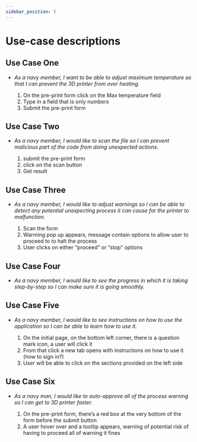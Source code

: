 ```yaml
---
sidebar_position: 5
---
```


# Use-case descriptions


## Use Case One
 - _As a navy member, I want to be able to adjust maximum temperature so that I can prevent the 3D printer from over heating._

    1. On the pre-print form click on the Max temperature field
    2. Type in a field that is only numbers
    3. Submit the pre-print form

## Use Case Two
 - _As a navy member, I would like to scan the file so I can prevent malicious part of the code from doing unexpected actions._

    1. submit the pre-print form 
    2. click on the scan button
    3. Get result

## Use Case Three
 - _As a navy member, I would like to adjust warnings so I can be able to detect any potential unexpecting process it can cause for the printer to malfunction._

    1. Scan the form
    2. Warming pop up appears, message contain options to allow user to proceed to to halt the process
    3. User clicks on either “proceed” or “stop” options

## Use Case Four
 - _As a navy member, I would like to see the progress in which it is taking step-by-step so I can make sure it is going smoothly._

## Use Case Five
 - _As a navy member, I would like to see instructions on how to use the application so I can be able to learn how to use it._

    1. On the initial page, on the bottom left corner, there is a question mark icon, a user will click it
    2. From that click a new tab opens with instructions on how to use it (how to sign in?)
    3. User will be able to click on the sections provided on the left side

## Use Case Six
 - _As a navy man, I would like to auto-approve all of the process warning so I can get to 3D printer faster._

    1. On the pre-print form, there’s a red box at the very bottom of the form before the submit button
    2. A user hover over and a tooltip appears, warning of potential risk of having to proceed all of warning it fines